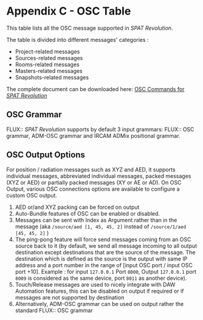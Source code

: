 # Appendix C - OSC Table

This table lists all the OSC message supported in  _SPAT Revolution_.

The table is divided into different messages' categories :
* Project-related messages
* Sources-related messages
* Rooms-related messages
* Masters-related messages
* Snapshots-related messages

The complete document can be downloaded here: [OSC Commands for  _SPAT Revolution_](https://public.3.basecamp.com/p/fWnQ9D3R2indGgBfHiL2QZZT)

## OSC Grammar

FLUX:: _SPAT Revolution_ supports by default 3 input grammars: FLUX:: OSC grammar, ADM-OSC grammar and IRCAM ADMix positional grammar.

## OSC Output Options

For position / radiation messages such as XYZ and AED, it supports individual messages, abbreviated individual messages, packed messages (XYZ or AED) or partially packed messages (XY or AE or AD).
On OSC Output, various OSC connections options are available to configure a custom OSC output.
1) AED or/and XYZ packing can be forced on output
2) Auto-Bundle features of OSC can be enabled or disabled.
3) Messages can be sent with Index as Argument rather than in the message (aka <code>/source/aed [1, 45, 45, 2]</code> instead of <code>/source/1/aed [45, 45, 2]</code> )
4) The ping-pong feature will force send messages coming from an OSC source back to it (by default, we send all message incoming to all output destination except destinations that are the source of the message. The destination which is defined as the source is the output with same IP address and a port number in the range of [input OSC port / input OSC port +10]. Example : for input <code>127.0.0.1</code> Port <code>8000</code>, Output <code>127.0.0.1</code> port <code>8009</code> is considered as the same device, port <code>8011</code> as another device).
5) Touch/Release messages are used to nicely integrate with DAW Automation features, this can be disabled on output if required or if messages are not supported by destination
6) Alternatively, ADM-OSC grammar can be used on output rather the standard FLUX:: OSC grammar
